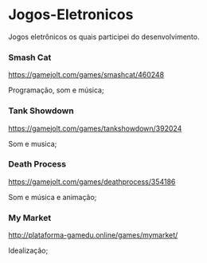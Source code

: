 # Jogos-Eletronicos
Jogos eletrônicos os quais participei do desenvolvimento.

### Smash Cat
https://gamejolt.com/games/smashcat/460248

Programação, som e música;

### Tank Showdown
https://gamejolt.com/games/tankshowdown/392024

Som e musica;

### Death Process
https://gamejolt.com/games/deathprocess/354186

Som e música e animação;


### My Market
http://plataforma-gamedu.online/games/mymarket/

Idealização;
